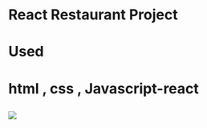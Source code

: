 <h1>React Restaurant Project<h1>

<h1>Used<h1>
html , css , Javascript-react

![](react-website.gif)
